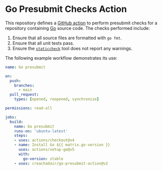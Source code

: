# Go Presubmit Checks Action

This repository defines a [GitHub action][gha] to perform presubmit checks for
a repository containing [Go][go] source code. The checks performed include:

1. Ensure that all source files are formatted with  `go fmt`.
2. Ensure that all unit tests pass.
3. Ensure the [`staticcheck`][sc] tool does not report any warnings.

The following example workflow demonstrates its use:

```yaml
name: Go presubmit

on:
  push:
    branches:
      - main
  pull_request:
    types: [opened, reopened, synchronize]

permissions: read-all

jobs:
  build:
    name: Go presubmit
    runs-on: 'ubuntu-latest'
    steps:
    - uses: actions/checkout@v4
    - name: Install Go ${{ matrix.go-version }}
      uses: actions/setup-go@v5
      with:
        go-version: stable
    - uses: creachadair/go-presubmit-action@v2
```

[gha]: https://docs.github.com/en/actions
[go]: https://golang.org/
[sc]: https://staticcheck.io/
